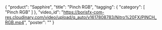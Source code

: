 {
   "product": "Sapphire",
   "title": "Pinch RGB",
   "tagging": {
   "category": [
      "Pinch RGB"
    ]
   },
   "video_id": "https://borisfx-com-res.cloudinary.com/video/upload/q_auto/v1617808783/Nitro%20FX/PINCH_RGB.mp4",
   "poster": ""
}
